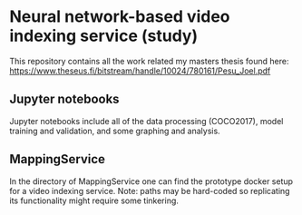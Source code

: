 # Neural network-based video indexing service (study)

This repository contains all the work related my masters thesis
found here: https://www.theseus.fi/bitstream/handle/10024/780161/Pesu_Joel.pdf

## Jupyter notebooks

Jupyter notebooks include all of the data processing (COCO2017),
model training and validation, and some graphing and analysis.

## MappingService

In the directory of MappingService one can find the prototype docker
setup for a video indexing service. Note: paths may be hard-coded so replicating
its functionality might require some tinkering.